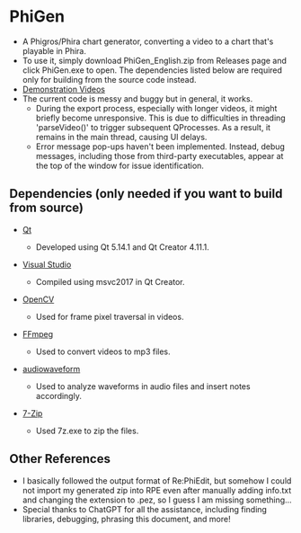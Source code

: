 # PhiGen
- A Phigros/Phira chart generator, converting a video to a chart that's playable in Phira.
- To use it, simply download PhiGen_English.zip from Releases page and click PhiGen.exe to open. The dependencies listed below are required only for building from the source code instead.
- [Demonstration Videos](https://b23.tv/Y1A9JUy)
- The current code is messy and buggy but in general, it works. 
  - During the export process, especially with longer videos, it might briefly become unresponsive. This is due to difficulties in threading 'parseVideo()' to trigger subsequent QProcesses. As a result, it remains in the main thread, causing UI delays.
  - Error message pop-ups haven't been implemented. Instead, debug messages, including those from third-party executables, appear at the top of the window for issue identification.

## Dependencies (only needed if you want to build from source)

- [Qt](https://www.qt.io/)
  - Developed using Qt 5.14.1 and Qt Creator 4.11.1.

- [Visual Studio](https://visualstudio.microsoft.com/vs/older-downloads/)
  - Compiled using msvc2017 in Qt Creator.

- [OpenCV](https://opencv.org/releases/)
  - Used for frame pixel traversal in videos.

- [FFmpeg](https://ffmpeg.org/)
  - Used to convert videos to mp3 files.

- [audiowaveform](https://github.com/bbc/audiowaveform)
  - Used to analyze waveforms in audio files and insert notes accordingly.

- [7-Zip](https://www.7-zip.org/)
  - Used 7z.exe to zip the files.

## Other References

- I basically followed the output format of Re:PhiEdit, but somehow I could not import my generated zip into RPE even after manually adding info.txt and changing the extension to .pez, so I guess I am missing something... 
- Special thanks to ChatGPT for all the assistance, including finding libraries, debugging, phrasing this document, and more!
